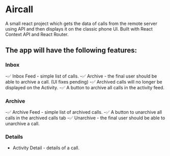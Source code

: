 # Aircall

A small react project which gets the data of calls from the remote server using API and then displays it on the classic phone UI. Built with React Context API and React Router.

## The app will have the following features:

### Inbox

-✅ Inbox Feed - simple list of calls.
-✅ Archive - the final user should be able to archive a call. (UI fixes pending)
-✅ Archived calls will no longer be displayed on the Activity.
-✅ A button to archive all calls in the activity feed.

### Archive

-✅ Archive Feed - simple list of archived calls.
-✅ A button to unarchive all calls in the archived calls tab
-✅ Unarchive - the final user should be able to unarchive a call.

### Details

- Activity Detail - details of a call.
